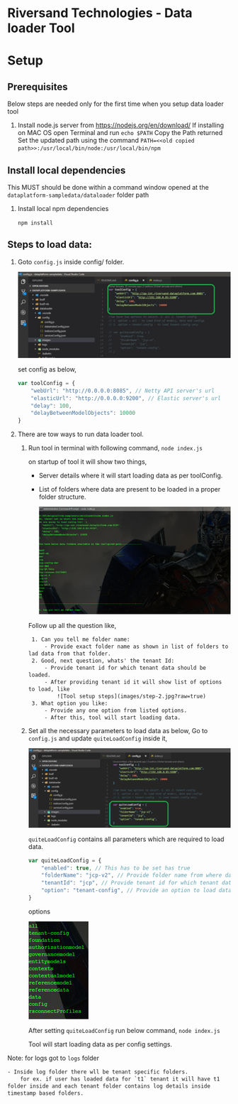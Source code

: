 # Riversand Technologies -  Data loader Tool

# Setup

## Prerequisites

Below steps are needed only for the first time when you setup data loader tool

1. Install node.js server from https://nodejs.org/en/download/
If installing on MAC OS open Terminal and run 
        `echo $PATH`
        Copy the Path returned
        Set the updated path using the command `PATH=<<old copied path>>:/usr/local/bin/node:/usr/local/bin/npm`

## Install local dependencies

This MUST should be done within a command window opened at the `dataplatform-sampledata/dataloader` folder path

1. Install local npm dependencies
    
    `npm install`

## Steps to load data:

1. Goto `config.js` inside config/ folder.

    ![Tool config image](images/tool-config.jpg?raw=true)

    set config as below,
    
    ```javascript
    var toolConfig = {
        "webUrl": "http://0.0.0.0:8085", // Netty API server's url
        "elasticUrl": "http://0.0.0.0:9200", // Elastic server's url
        "delay": 100,
        "delayBetweenModelObjects": 10000
    }
    ```

2. There are tow ways to run data loader tool.

    1. Run tool in terminal with following command,
        `node index.js`

        on startup of tool it will show two things,
          - Server details where it will start loading data as per toolConfig.
          - List of folders where data are present to be loaded in a proper folder structure.

            ![Tool setup](images/step-1.jpg?raw=true)

        Follow up all the question like,

            1. Can you tell me folder name:
                - Provide exact folder name as shown in list of folders to lad data from that folder.
            2. Good, next question, whats' the tenant Id:
                - Provide tenant id for which tenant data should be loaded.
                - After providing tenant id it will show list of options to load, like
                    ![Tool setup steps](images/step-2.jpg?raw=true)
            3. What option you like:
                - Provide any one option from listed options.
                - After this, tool will start loading data.

    2. Set all the necessary parameters to load data as below,
        Go to `config.js` and update `quiteLoadConfig` inside it,

        ![Quite load config setup](images/quite-load-config.jpg?raw=true)

        `quiteLoadConfig` contains all parameters which are required to load data.
        ```javascript
        var quiteLoadConfig = {
            "enabled": true, // This has to be set has true
            "folderName": "jcp-v2", // Provide folder name from where data has to be loaded
            "tenantId": "jcp", // Provide tenant id for which tenant data should be loaded
            "option": "tenant-config", // Provide an option to load data as per below screen shot
        }
        ```

        options

        ![Data load options](images/data-load-options.jpg?raw=true "options")

        After setting `quiteLoadConfig` run below command,
            `node index.js`

        Tool will start loading data as per config settings.

    
Note: for logs got to `logs` folder

    - Inside log folder there wll be tenant specific folders. 
        for ex. if user has loaded data for `t1` tenant it will have t1 folder inside and each tenant folder contains log details inside timestamp based folders.
